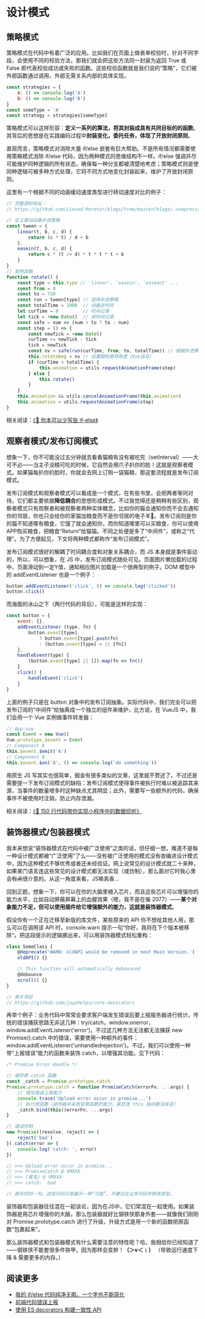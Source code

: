 # 设计模式

## 策略模式

策略模式在代码中有着广泛的应用。比如我们在页面上做表单校验时，针对不同字段，会使用不同的校验方法，那我们就会把这些方法同一封装为返回 True 或 False 即代表校验成功或失败的函数。这些校验函数就是我们说的“策略”，它们被外部函数通过调用，外部无需关系内部的具体实现。

```js
const strategies = {
    A: () => console.log('A')
    B: () => console.log('B')
}
const someType = 'A'
const strategy = strategies[someType]
```

策略模式可以这样形容：**定义一系列的算法，将其封装成具有共同目标的的函数**。其背后的思想是在实践编码过程中**封装变化，委托任务，体现了开放封闭原则**。

直观而言，策略模式对消除大量 if/else 嵌套有巨大帮助。不是所有情况都需要使用策略模式消除 if/else 代码，因为两种模式的思维结构不一样。if/else 强调并尽可能维护同种逻辑的所有状态，确保每一种分支都被清楚地考虑；策略模式则是使同种逻辑可被多种方式处理，它将不同方式地变化封装起来，维护了开放封闭原则。

这里有一个根据不同的动画缓动速度类型进行转动速度对比的例子：

<Article-G200708-Animation />

```js
// 完整源码地址：
// https://github.com/Lionad-Morotar/blogs/tree/master/blogs/.vuepress/components/Article/G200708/Animation.vue

// 定义缓动动画步进策略
const tween = {
    linear(t, b, c, d) {
        return (c * t) / d + b  
    },
    easein(t, b, c, d) {
        return c * (t /= d) * t * t * t + b
    }
}
// 旋转函数
function rotate() {
    const type = this.type // 'linear', 'easein', 'easeout' ...
    const from = 0
    const to = 720
    const run = tween[type] // 选择步进策略
    const totalTime = 1000  // 动画总时间
    let curTime = 0         // 时间记录
    let tick = +new Date()  // 帧时间记录
    const safe = num => (num > to ? to : num)
    const step = () => {
        const newTick = +new Date()
        curTime += newTick - tick
        tick = newTick
        const nv = safe(run(curTime, from, to, totalTime)) // 根据步进策略计算当前时间预计的旋转角度
        this.rotateDeg = nv // 设置圆的旋转角度（Vue语法）
        if (curTime < totalTime) {
            this.animation = utils.requestAnimationFrame(step)
        } else {
            this.rotate()
        }
    }
    this.animation && utils.cancelAnimationFrame(this.animation)
    this.animation = utils.requestAnimationFrame(step)
}
```

相关阅读：[《📝 你本可以少写些 if-else》](/articles/%E4%BD%A0%E6%9C%AC%E5%8F%AF%E4%BB%A5%E5%B0%91%E5%86%99%E4%BA%9Bif-else.html)

## 观察者模式/发布订阅模式

想象一下，你不可能没过五分钟就去看看猫粮有没有被吃完（setInterval）——大可不必——当主子没粮可吃的时候，它自然会用爪子扒你的脸！这就是观察者模式。如果猫每扒你的脸时，你就会去网上订购一袋猫粮，那这套流程就是发布订阅模式。

发布订阅模式和观察者模式可以看成是一个模式，在有些书里，会把两者等同对待。它们都主要依据**降低耦合**的思想形成模式。不过我觉得还是稍稍有些区别，观察者模式只有观察者和被观察者两种实体概念，比如你的猫会通知你而不会去通知你的邻居，你也只会给你的家猫加粮食而不是你邻居的电子羊🐏。发布订阅则是你的猫不知道哪有粮食，它饿了就会通知你，而你知道哪里可以买粮食，你可以使用APP购买粮食，把粮食“Return”给猫猫。不同之处便是多了“中间件”，或称之“代理”。为了方便起见，下文将两种模式都称作“发布订阅模式”。

发布订阅模式很好的解耦了时间耦合度和对象关系耦合，而 JS 本身就是事件驱动的，所以，可以想象，在 JS 中，发布订阅模式随处可见。页面图片懒加载的过程中，页面滑动到一定Y值，通知相应图片加载是一个很典型的例子。DOM 模型中的 addEventListener 也是一个例子：

```js
button.addEventListener('click', () => console.log('clicked'))
button.click()
```

而海面的冰山之下（两行代码的背后），可能是这样的实现：

```js
const button = {
    event: {},
    addEventListener (type, fn) {
        button.event[type]
            ? button.event[type].push(fn)
            : (button.event[type] = || [fn])
    },
    handleEvent(type) {
        (button.event[type] || []).map(fn => fn())
    }
    click() {
        handleEvent('click')
    }
}
```

上面的例子只是在 button 对象中的发布订阅抽象。实际代码中，我们完全可以把发布订阅的“中间件”给抽离成一个独立的组件来维护，比方说，在 VueJS 中，我们会用一个 Vue 实例做事件转发器：

```js
// App.vue
const Event = new Vue()
Vue.prototype.$event = Event
// Component A
this.$event.$emit('A')
// Component B
this.$event.$on('A', () => console.log('do something'))
```

用原生 JS 写其实也很简单，掘金有很多类似的文章，这里就不赘述了。不过还是需要提一下发布订阅模式的缺陷：发布订阅模式使得事件被执行时难以被追踪其来源，当事件的数量增多时这种缺点尤其明显；此外，需要写一些额外的代码，确保事件不被使用时注销，防止内存泄漏。

相关阅读：[《🚀 150 行代码带你实现小程序中的数据侦听》](/articles/150%E8%A1%8C%E4%BB%A3%E7%A0%81%E5%B8%A6%E4%BD%A0%E5%AE%9E%E7%8E%B0%E5%B0%8F%E7%A8%8B%E5%BA%8F%E4%B8%AD%E7%9A%84%E6%95%B0%E6%8D%AE%E4%BE%A6%E5%90%AC.html)

## 装饰器模式/包装器模式

我本来想说“装饰器模式在代码中被广泛使用”之类的话，但仔细一想，难道不是每一种设计模式都被“广泛使用”了么——没有被广泛使用的模式没有收编进设计模式中，因为这种模式不够优秀或者还未经验证。网上说常见的设计模式就二十来种，如果某门语言连这些常见的设计模式都无法实现（或仿制），那么面对它时我心里会<del>有点</del>很介意的。从这一角度来看，JS嘛真香...

回到正题，想象一下，你可以在你的大脑里植入芯片，而且这些芯片可以增强你的能力水平，比如自动屏蔽屏幕上的血腥效果（嗯，我不是在催 2077）——**某个对象能力不足，但可以使用插件给它增强额外的能力，这就是装饰器模式**。

假设你有一个正在迁移至新版的库文件，某些原来的 API 你不想给其他人用，那么可以在调用该 API 时，console.warn 提示一句“你好，我将在下个版本被移除”。把这段提示的逻辑挪出来，可以用装饰器模式轻松重构：

```js
class SomeClass {
    @deprecate('WARN: oldAPI would be removed in next Main Version.')
    oldAPI() {}

    // This function will automatically debounced
    @debounce
    scroll() {}
}

// 相关项目
// https://github.com/jayphelps/core-decorators
```

再举个例子：业务代码中常常会要求客户端发生错误后要上报服务器进行统计。传统的错误捕获思路无非这几种：try/catch，window.onerror，window.addEventListener('error')，不过这几种方法无法都无法捕获 new Promise().catch 中的错误，需要使用一种额外的事件：window.addEventListener('unhandledrejection')。不过，我们可以使用一种带“上报错误”能力的函数来装饰 catch，以增强其功能。见下代码：

```js
/* Promise Error Handle */

// 缓存原 catch 函数
const _catch = Promise.prototype.catch 
Promise.prototype.catch = function PromiseCatch(errorFn, ...args) {
    // 增加错误上报能力
    console.trace('Upload error occur in promise...')
    // 执行原函数（装饰器并未改变原函数的能力，甚至连 this 指向都没有变）
    _catch.bind(this)(errorFn, ...args)
}

// 错误仿制
new Promise((resolve, reject) => {
    reject('bad')
}).catch(error => {
    console.log('catch: ', error)
})

// >>> Upload error occur in promise...
// >>> PromiseCatch @ VMXXX
// >>> (匿名) @ VMXXX
// >>> catch:  bad

// 额外叨叨一句，这段代码只是展示一种“可能”，不建议在业务代码中修改原型。
```

装饰器和包装器往往混在一起谈论，因为在JS中，它们常混在一起使用。如果装饰器是用芯片增强你的大脑，那么包装器就好比钢铁侠那身外套——就像我们刚刚对 Promise.prototype.catch 进行了升级，升级方式是用一个新的函数把原函数“包裹起来”。

那么装饰器模式和包装器模式有什么需要注意的特性呢？哈，我相信你已经知道了——钢铁侠不能套很多件铁甲，因为那样会变胖！**（＞v＜﹗）** （导致运行速度下降 & 需要更多的内存。）

## 阅读更多

* [我的 if/else 代码纯净无暇，一个字也不能简化](https://www.sohu.com/a/285163368_129720)
* [前端代码错误上报](https://juejin.im/post/5c98cd63f265da611b1edcf2)
* [使用 ES decorators 构建一致性 API](https://developer.aliyun.com/article/272196)